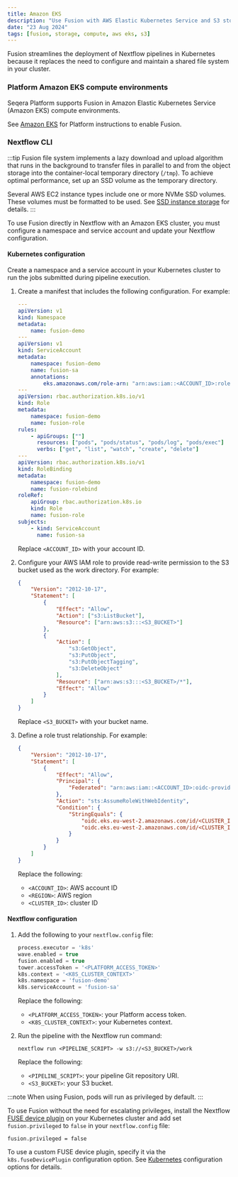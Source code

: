 ```yaml
---
title: Amazon EKS
description: "Use Fusion with AWS Elastic Kubernetes Service and S3 storage"
date: "23 Aug 2024"
tags: [fusion, storage, compute, aws eks, s3]
---
```


Fusion streamlines the deployment of Nextflow pipelines in Kubernetes because it replaces the need to configure
and maintain a shared file system in your cluster.

### Platform Amazon EKS compute environments 

Seqera Platform supports Fusion in Amazon Elastic Kubernetes Service (Amazon EKS) compute environments. 

See [Amazon EKS](https://docs.seqera.io/platform-cloud/compute-envs/eks) for Platform instructions to enable Fusion.

### Nextflow CLI

:::tip
Fusion file system implements a lazy download and upload algorithm that runs in the background to transfer files in
parallel to and from the object storage into the container-local temporary directory (`/tmp`). To achieve optimal performance, set up an SSD volume as the temporary directory.

Several AWS EC2 instance types include one or more NVMe SSD volumes. These volumes must be formatted to be used. See [SSD instance storage](https://docs.aws.amazon.com/AWSEC2/latest/UserGuide/ssd-instance-store.html) for details.
:::

To use Fusion directly in Nextflow with an Amazon EKS cluster, you must configure a namespace and service account and update your Nextflow configuration. 

#### Kubernetes configuration

Create a namespace and a service account in your Kubernetes cluster to run the jobs submitted during pipeline execution.

1. Create a manifest that includes the following configuration. For example:

    ```yaml
    ---
    apiVersion: v1
    kind: Namespace
    metadata:
        name: fusion-demo
    ---
    apiVersion: v1
    kind: ServiceAccount
    metadata:
        namespace: fusion-demo
        name: fusion-sa
        annotations:
            eks.amazonaws.com/role-arn: "arn:aws:iam::<ACCOUNT_ID>:role/fusion-demo-role"
    ---
    apiVersion: rbac.authorization.k8s.io/v1
    kind: Role
    metadata:
        namespace: fusion-demo
        name: fusion-role
    rules:
        - apiGroups: [""]
          resources: ["pods", "pods/status", "pods/log", "pods/exec"]
          verbs: ["get", "list", "watch", "create", "delete"]
    ---
    apiVersion: rbac.authorization.k8s.io/v1
    kind: RoleBinding
    metadata:
        namespace: fusion-demo
        name: fusion-rolebind
    roleRef:
        apiGroup: rbac.authorization.k8s.io
        kind: Role
        name: fusion-role
    subjects:
        - kind: ServiceAccount
          name: fusion-sa
    ```

    Replace `<ACCOUNT_ID>` with your account ID.

1. Configure your AWS IAM role to provide read-write permission to the S3 bucket used as the work directory. For example:

    ```json
    {
        "Version": "2012-10-17",
        "Statement": [
            {
                "Effect": "Allow",
                "Action": ["s3:ListBucket"],
                "Resource": ["arn:aws:s3:::<S3_BUCKET>"]
            },
            {
                "Action": [
                    "s3:GetObject",
                    "s3:PutObject",
                    "s3:PutObjectTagging",
                    "s3:DeleteObject"
                ],
                "Resource": ["arn:aws:s3:::<S3_BUCKET>/*"],
                "Effect": "Allow"
            }
        ]
    }
    ```

    Replace `<S3_BUCKET>` with your bucket name.

1. Define a role trust relationship. For example:

    ```json
    {
        "Version": "2012-10-17",
        "Statement": [
            {
                "Effect": "Allow",
                "Principal": {
                    "Federated": "arn:aws:iam::<ACCOUNT_ID>:oidc-provider/oidc.eks.<REGION>.amazonaws.com/id/<CLUSTER_ID>"
                },
                "Action": "sts:AssumeRoleWithWebIdentity",
                "Condition": {
                    "StringEquals": {
                        "oidc.eks.eu-west-2.amazonaws.com/id/<CLUSTER_ID>:aud": "sts.amazonaws.com",
                        "oidc.eks.eu-west-2.amazonaws.com/id/<CLUSTER_ID>:sub": "system:serviceaccount:fusion-demo:fusion-sa"
                    }
                }
            }
        ]
    }
    ```

    Replace the following:
    - `<ACCOUNT_ID>`: AWS account ID
    - `<REGION>`: AWS region
    - `<CLUSTER_ID>`: cluster ID

#### Nextflow configuration

1. Add the following to your `nextflow.config` file:

    ```groovy
    process.executor = 'k8s'
    wave.enabled = true
    fusion.enabled = true
    tower.accessToken = '<PLATFORM_ACCESS_TOKEN>'
    k8s.context = '<K8S_CLUSTER_CONTEXT>'
    k8s.namespace = 'fusion-demo'
    k8s.serviceAccount = 'fusion-sa'
    ```

    Replace the following:
    - `<PLATFORM_ACCESS_TOKEN>`: your Platform access token.
    - `<K8S_CLUSTER_CONTEXT>`: your Kubernetes context.

1. Run the pipeline with the Nextflow run command:

    ```
    nextflow run <PIPELINE_SCRIPT> -w s3://<S3_BUCKET>/work
    ```

    Replace the following:
    - `<PIPELINE_SCRIPT>`: your pipeline Git repository URI.
    - `<S3_BUCKET>`: your S3 bucket.

:::note
When using Fusion, pods will run as privileged by default.
:::

To use Fusion without the need for escalating privileges, install the Nextflow [FUSE device plugin](https://github.com/nextflow-io/k8s-fuse-plugin) on your Kubernetes cluster and add set `fusion.privileged` to `false` in your `nextflow.config` file:

```
fusion.privileged = false
```

To use a custom FUSE device plugin, specify it via the `k8s.fuseDevicePlugin` configuration option. See [Kubernetes](https://www.nextflow.io/docs/latest/reference/config.html#k8s) configuration options for details.
